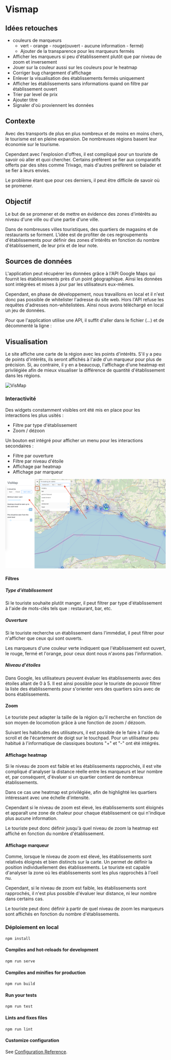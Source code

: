# Vismap

## Idées retouches
- couleurs de marqueurs
  - vert - orange - rouge(ouvert - aucune information - fermé)
  - Ajouter de la transparence pour les marqueurs fermés
- Afficher les marqueurs si peu d'établissement plutôt que par niveau de zoom et inversement
- Jouer sur la couleur aussi sur les couleurs pour le heatmap
- Corriger bug chargement d'affichage
- Enlever la visualisation des établissements fermés uniquement
- Afficher les établissements sans informations quand on filtre par établissement ouvert
- Trier par level de prix
- Ajouter titre
- Signaler d'où proviennent les données

## Contexte
Avec des transports de plus en plus nombreux et de moins en moins chers, le tourisme est en pleine expansion. De nombreuses régions basent leur économie sur le tourisme.

Cependant avec l'explosion d'offres, il est compliqué pour un touriste de savoir où aller et quoi chercher. Certains préfèrent se fier aux comparatifs offerts par des sites comme Trivago, mais d'autres préfèrent se balader et se fier à leurs envies.

Le problème étant que pour ces derniers, il peut être difficile de savoir où se promener.

## Objectif
Le but de se promener et de mettre en évidence des zones d'intérêts au niveau d'une ville ou d'une partie d'une ville.

Dans de nombreuses villes touristiques, des quartiers de magasins et de restaurants se forment. L'idée est de profiter de ces regroupements d'établissements pour définir des zones d'intérêts en fonction du nombre d'établissement, de leur prix et de leur note.

## Sources de données
L'application peut récupérer les données grâce à l'API Google Maps qui fournit les établissements près d'un point géographique. Ainsi les données sont intégrées et mises à jour par les utilisateurs eux-mêmes.

Cependant, en phase de développement, nous travaillons en local et il n'est donc pas possible de whitelister l'adresse du site web. Hors l'API refuse les requêtes d'adresses non-whitelistées. Ainsi nous avons téléchargé en local un jeu de données.

Pour que l'application utilise une API, il suffit d'aller dans le fichier (...) et de décommenté la ligne :

## Visualisation
Le site affiche une carte de la région avec les points d'intérêts. S'il y a peu de points d'intérêts, ils seront affichés à l'aide d'un marqueur pour plus de précision. Si, au contraire, il y en a beaucoup, l'affichage d'une heatmap est privilégiée afin de mieux visualiser la différence de quantité d'établissement dans les régions.

![VisMap](img/vismap.png)

### Interactivité
Des widgets constamment visibles ont été mis en place pour les interactions les plus usités :
- Filtre par type d'établissement
- Zoom / dézoon

Un bouton est intégré pour afficher un menu pour les interactions secondaires :
- Filtre par ouverture
- Filtre par niveau d'étoile
- Affichage par heatmap
- Affichage par marqueur

![Filtre](img/filter.png)
#### Filtres

##### Type d'établissement
Si le touriste souhaite plutôt manger, il peut filtrer par type d'établissement à l'aide de mots-clés tels que : restaurant, bar, etc. 

##### Ouverture
Si le touriste recherche un établissement dans l'immédiat, il peut filtrer pour n'afficher que ceux qui sont ouverts.

Les marqueurs d'une couleur verte indiquent que l'établissement est ouvert, le rouge, fermé et l'orange, pour ceux dont nous n'avons pas l'information.

##### Niveau d'étoiles
Dans Google, les utilisateurs peuvent évaluer les établissements avec des étoiles allant de 0 à 5. Il est ainsi possible pour le touriste de pouvoir filtrer la liste des établissements pour s'orienter vers des quartiers sûrs avec de bons établissements.

#### Zoom
Le touriste peut adapter la taille de la région qu'il recherche en fonction de son moyen de locomotion grâce à une fonction de zoom / dézoom.

Suivant les habitudes des utilisateurs, il est possible de le faire à l'aide du scroll et de l'écartement de doigt sur le touchpad. Pour un utilisateur peu habitué à l'informatique de classiques boutons "+" et "-" ont été intégrés.

#### Affichage heatmap
Si le niveau de zoom est faible et les établissements rapprochés, il est vite compliqué d'analyser la distance réelle entre les marqueurs et leur nombre et, par conséquent, d'évaluer si un quartier contient de nombreux établissements.

Dans ce cas une heatmap est privilégiée, afin de highlighté les quartiers intéressant avec une échelle d'intensité.

Cependant si le niveau de zoom est élevé, les établissements sont éloignés et apparaît une zone de chaleur pour chaque établissement ce qui n'indique plus aucune information.

Le touriste peut donc définir jusqu'à quel niveau de zoom la heatmap est affiché en fonction du nombre d'établissement.

#### Affichage marqueur
Comme, lorsque le niveau de zoom est élevé, les établissements sont relativés éloignés et bien distincts sur la carte. Un permet de définir la position individuellement des établissements. Le touriste est capable d'analyser la zone où les établissements sont les plus rapprochés à l'oeil nu.

Cependant, si le niveau de zoom est faible, les établissements sont rapprochés, il n'est plus possible d'évaluer leur distance, ni leur nombre dans certains cas.

Le touriste peut donc définir à partir de quel niveau de zoom les marqueurs sont affichés en fonction du nombre d'établissements.

### Déploiement en local
```
npm install
```

#### Compiles and hot-reloads for development
```
npm run serve
```

#### Compiles and minifies for production
```
npm run build
```

#### Run your tests
```
npm run test
```

#### Lints and fixes files
```
npm run lint
```

#### Customize configuration
See [Configuration Reference](https://cli.vuejs.org/config/).
